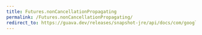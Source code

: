 ```yaml
---
title: Futures.nonCancellationPropagating
permalink: /Futures.nonCancellationPropagating/
redirect_to: https://guava.dev/releases/snapshot-jre/api/docs/com/google/common/util/concurrent/Futures.html#nonCancellationPropagating-com.google.common.util.concurrent.ListenableFuture-
---
```

